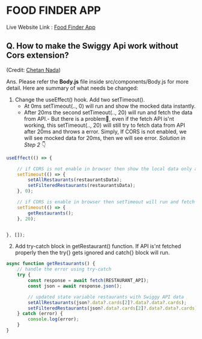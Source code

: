 # FOOD FINDER APP

Live Website Link : [Food Finder App](https://foodfinder20.netlify.app/)

## Q. How to make the Swiggy Api work without Cors extension?
(Credit: [Chetan Nada](https://github.com/chetannada)) 

Ans. Please refer the **Body.js** file inside src/components/Body.js for more detail. Here are summary of what needs be changed:

1. Change the useEffect() hook. Add two setTimeout().
    - At 0ms setTimeout(.., 0) will run and show the mocked data instantly. 
    - After 20ms the second setTimeout(.., 20) will run and fetch the data from API.- But there is a problem🤔, even if the fetch API is'nt working, this setTimeout(.., 20) will still try to fetch data from API after 20ms and throws a error. Simply, If CORS is not enabled, we will see mocked data for 20ms, then we will see error. *Solution in Step 2* 👇

```jsx
useEffect(() => {

    // if CORS is not enable in browser then show the local data only and show the CORS error in console
    setTimeout(() => {
        setAllRestaurants(restaurantsData);
        setFilteredRestaurants(restaurantsData);
    }, 0);

    // if CORS is enable in browser then setTimeout will run and fetch the json data from API and render the UI
    setTimeout(() => {
        getRestaurants();
    }, 20);


}, []);
```

2. Add try-catch block in getRestaurant() function. If API is'nt fetched properly then the try{} gets ignored and catch{} block will run.
```js
async function getRestaurants() {
    // handle the error using try-catch
    try {
        const response = await fetch(RESTAURANT_API);
        const json = await response.json();

        // updated state variable restaurants with Swiggy API data
        setAllRestaurants(json?.data?.cards[2]?.data?.data?.cards);
        setFilteredRestaurants(json?.data?.cards[2]?.data?.data?.cards);
    } catch (error) {
        console.log(error);
    }
}
```
